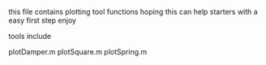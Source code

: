 this file contains plotting tool functions
hoping this can help starters with a easy first step
enjoy

tools include

plotDamper.m
plotSquare.m
plotSpring.m
